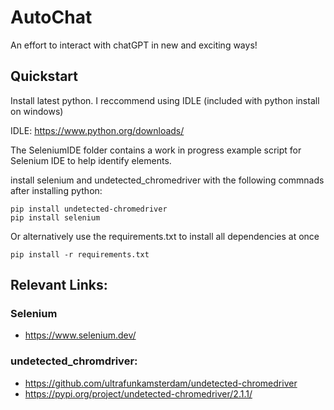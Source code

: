 # AutoChat

An effort to interact with chatGPT in new and exciting ways!



## Quickstart

Install latest python. I reccommend using IDLE (included with python install on windows)

IDLE: https://www.python.org/downloads/

The SeleniumIDE folder contains a work in progress example script for Selenium IDE to help identify elements.

install selenium and undetected_chromedriver with the following commnads after installing python:

```
pip install undetected-chromedriver
pip install selenium
```

Or alternatively use the requirements.txt to install all dependencies at once

```
pip install -r requirements.txt
```




## Relevant Links:

### Selenium 
- https://www.selenium.dev/ 

### undetected_chromdriver: 
+ https://github.com/ultrafunkamsterdam/undetected-chromedriver
+ https://pypi.org/project/undetected-chromedriver/2.1.1/
